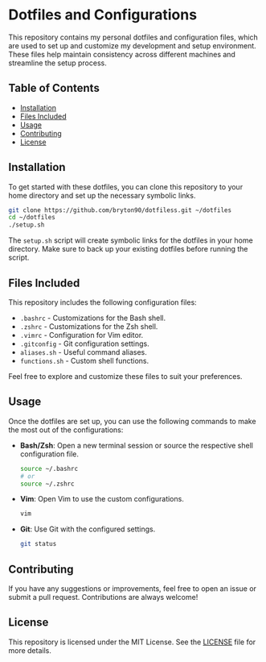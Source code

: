 # Dotfiles and Configurations

This repository contains my personal dotfiles and configuration files, which are used to set up and customize my development and setup environment. These files help maintain consistency across different machines and streamline the setup process.

## Table of Contents
- [Installation](#installation)
- [Files Included](#files-included)
- [Usage](#usage)
- [Contributing](#contributing)
- [License](#license)

## Installation

To get started with these dotfiles, you can clone this repository to your home directory and set up the necessary symbolic links.

```sh
git clone https://github.com/bryton90/dotfiless.git ~/dotfiles
cd ~/dotfiles
./setup.sh

```

The `setup.sh` script will create symbolic links for the dotfiles in your home directory. Make sure to back up your existing dotfiles before running the script.

## Files Included

This repository includes the following configuration files:

- `.bashrc` - Customizations for the Bash shell.
- `.zshrc` - Customizations for the Zsh shell.
- `.vimrc` - Configuration for Vim editor.
- `.gitconfig` - Git configuration settings.
- `aliases.sh` - Useful command aliases.
- `functions.sh` - Custom shell functions.

Feel free to explore and customize these files to suit your preferences.

## Usage

Once the dotfiles are set up, you can use the following commands to make the most out of the configurations:

- **Bash/Zsh**: Open a new terminal session or source the respective shell configuration file.
  ```sh
  source ~/.bashrc
  # or
  source ~/.zshrc
  ```

- **Vim**: Open Vim to use the custom configurations.
  ```sh
  vim
  ```

- **Git**: Use Git with the configured settings.
  ```sh
  git status
  ```

## Contributing

If you have any suggestions or improvements, feel free to open an issue or submit a pull request. Contributions are always welcome!

## License

This repository is licensed under the MIT License. See the [LICENSE](LICENSE) file for more details.
